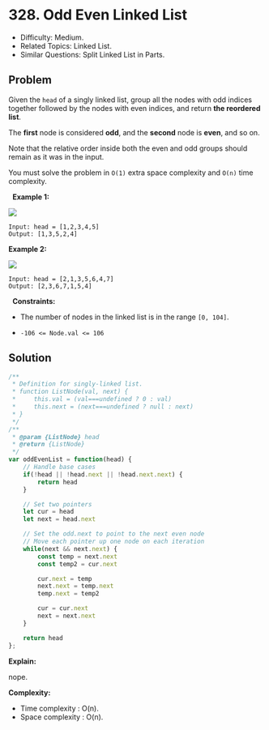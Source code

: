 # 328. Odd Even Linked List

- Difficulty: Medium.
- Related Topics: Linked List.
- Similar Questions: Split Linked List in Parts.

## Problem

Given the ```head``` of a singly linked list, group all the nodes with odd indices together followed by the nodes with even indices, and return **the reordered list**.

The **first** node is considered **odd**, and the **second** node is **even**, and so on.

Note that the relative order inside both the even and odd groups should remain as it was in the input.

You must solve the problem in ```O(1)``` extra space complexity and ```O(n)``` time complexity.

 
**Example 1:**

![](https://assets.leetcode.com/uploads/2021/03/10/oddeven-linked-list.jpg)

```
Input: head = [1,2,3,4,5]
Output: [1,3,5,2,4]
```

**Example 2:**

![](https://assets.leetcode.com/uploads/2021/03/10/oddeven2-linked-list.jpg)

```
Input: head = [2,1,3,5,6,4,7]
Output: [2,3,6,7,1,5,4]
```

 
**Constraints:**


	
- The number of nodes in the linked list is in the range ```[0, 104]```.
	
- ```-106 <= Node.val <= 106```



## Solution

```javascript
/**
 * Definition for singly-linked list.
 * function ListNode(val, next) {
 *     this.val = (val===undefined ? 0 : val)
 *     this.next = (next===undefined ? null : next)
 * }
 */
/**
 * @param {ListNode} head
 * @return {ListNode}
 */
var oddEvenList = function(head) {
    // Handle base cases
    if(!head || !head.next || !head.next.next) {
        return head
    }

    // Set two pointers
    let cur = head
    let next = head.next

    // Set the odd.next to point to the next even node
    // Move each pointer up one node on each iteration
    while(next && next.next) {
        const temp = next.next
        const temp2 = cur.next

        cur.next = temp
        next.next = temp.next
        temp.next = temp2

        cur = cur.next
        next = next.next
    }

    return head
};
```

**Explain:**

nope.

**Complexity:**

* Time complexity : O(n).
* Space complexity : O(n).
